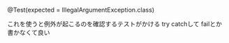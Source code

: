@Test(expected = IllegalArgumentException.class)

これを使うと例外が起こるのを確認するテストがかける
try catchして failとか書かなくて良い
